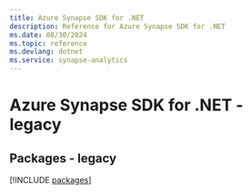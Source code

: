```yaml
---
title: Azure Synapse SDK for .NET
description: Reference for Azure Synapse SDK for .NET
ms.date: 08/30/2024
ms.topic: reference
ms.devlang: dotnet
ms.service: synapse-analytics
---
```

# Azure Synapse SDK for .NET - legacy
## Packages - legacy
[!INCLUDE [packages](synapse-index.md)]
